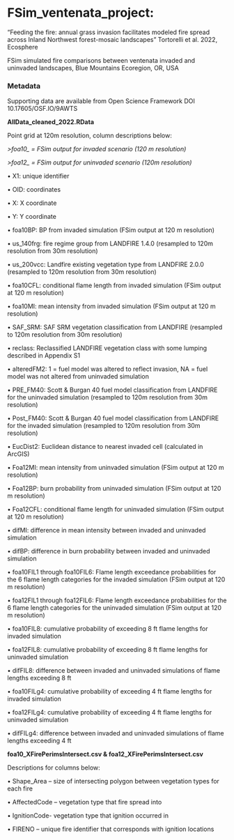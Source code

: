 # FSim_ventenata_project: 
“Feeding the fire: annual grass invasion facilitates modeled fire spread across Inland Northwest forest-mosaic landscapes” 
Tortorelli et al. 2022, Ecosphere

FSim simulated fire comparisons between ventenata invaded and uninvaded landscapes, Blue Mountains Ecoregion, OR, USA

### Metadata
Supporting data are available from Open Science Framework DOI 10.17605/OSF.IO/9AWTS 

**AllData_cleaned_2022.RData**

Point grid at 120m resolution, column descriptions below:

*>foa10_ = FSim output for invaded scenario (120 m resolution)*

*>foa12_ = FSim output for uninvaded scenario (120m resolution)*

•	X1: unique identifier

•	OID: coordinates

•	X: X coordinate

•	Y: Y coordinate

•	foa10BP: BP from invaded simulation (FSim output at 120 m resolution)

•	us_140frg: fire regime group from LANDFIRE 1.4.0 (resampled to 120m resolution from 30m resolution)

•	us_200vcc: Landfire existing vegetation type from LANDFIRE 2.0.0 (resampled to 120m resolution from 30m resolution)

•	foa10CFL: conditional flame length from invaded simulation (FSim output at 120 m resolution)

•	foa10MI: mean intensity from invaded simulation  (FSim output at 120 m resolution)

•	SAF_SRM: SAF SRM vegetation classification from LANDFIRE (resampled to 120m resolution from 30m resolution)

•	reclass: Reclassified LANDFIRE vegetation class with some lumping described in Appendix S1

•	alteredFM2: 1 = fuel model was altered to reflect invasion, NA = fuel model was not altered from uninvaded simulation

•	PRE_FM40: Scott & Burgan 40 fuel model classification from LANDFIRE for the uninvaded simulation (resampled to 120m resolution from 30m resolution)

•	Post_FM40: Scott & Burgan 40 fuel model classification from LANDFIRE for the invaded simulation (resampled to 120m resolution from 30m resolution)

•	EucDist2: Euclidean distance to nearest invaded cell (calculated in ArcGIS)

•	Foa12MI: mean intensity from uninvaded simulation (FSim output at 120 m resolution)

•	Foa12BP: burn probability from uninvaded simulation (FSim output at 120 m resolution)

•	Foa12CFL: conditional flame length for uninvaded simulation (FSim output at 120 m resolution)

•	difMI: difference in mean intensity between invaded and uninvaded simulation

•	difBP: difference in burn probability between invaded and uninvaded simulation

•	foa10FIL1 through foa10FIL6: Flame length exceedance probabilities for the 6 flame length categories for the invaded simulation (FSim output at 120 m resolution)

•	foa12FIL1 through foa12FIL6: Flame length exceedance probabilities for the 6 flame length categories for the uninvaded simulation (FSim output at 120 m resolution)

•	foa10FIL8: cumulative probability of exceeding 8 ft flame lengths for invaded simulation

•	foa12FIL8: cumulative probability of exceeding 8 ft flame lengths for uninvaded simulation

•	difFIL8: difference between invaded and uninvaded simulations of flame lengths exceeding 8 ft

•	foa10FILg4: cumulative probability of exceeding 4 ft flame lengths for invaded simulation

•	foa12FILg4: cumulative probability of exceeding 4 ft flame lengths for uninvaded simulation

•	difFILg4: difference between invaded and uninvaded simulations of flame lengths exceeding 4 ft



**foa10_XFirePerimsIntersect.csv
& foa12_XFirePerimsIntersect.csv**

Descriptions for columns below:

•	Shape_Area – size of intersecting polygon between vegetation types for each fire

•	AffectedCode – vegetation type that fire spread into

•	IgnitionCode- vegetation type that ignition occurred in

•	FIRENO – unique fire identifier that corresponds with ignition locations 

